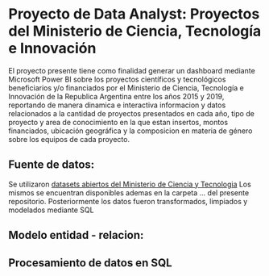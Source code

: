 # Proyecto de Data Analyst: Proyectos del Ministerio de Ciencia, Tecnología e Innovación

El proyecto presente tiene como finalidad generar un dashboard mediante Microsoft Power BI sobre los proyectos científicos y tecnológicos beneficiarios y/o financiados por el Ministerio de Ciencia, Tecnología e Innovación de la Republica Argentina entre los años 2015 y 2019, reportando de manera dinamica e interactiva informacion y datos relacionados a la cantidad de proyectos presentados en cada año, tipo de proyecto y area de conocimiento en la que estan insertos, montos financiados, ubicación geográfica y la composicion en materia de género sobre los equipos de cada proyecto. 

## Fuente de datos:
Se utilizaron [datasets abiertos del Ministerio de Ciencia y Tecnologia](https://datasets.datos.mincyt.gob.ar/dataset/proyectos-de-ciencia-tecnologia-e-innovacion) Los mismos se encuentran disponibles ademas en la carpeta ... del presente repositorio. Posteriormente
los datos fueron transformados, limpiados y modelados mediante SQL

## Modelo entidad - relacion:

## Procesamiento de datos en SQL





